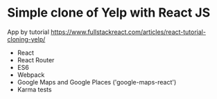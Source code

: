 # Simple clone of Yelp with React JS

App by tutorial https://www.fullstackreact.com/articles/react-tutorial-cloning-yelp/

* React
* React Router
* ES6
* Webpack
* Google Maps and Google Places ('google-maps-react')
* Karma tests
